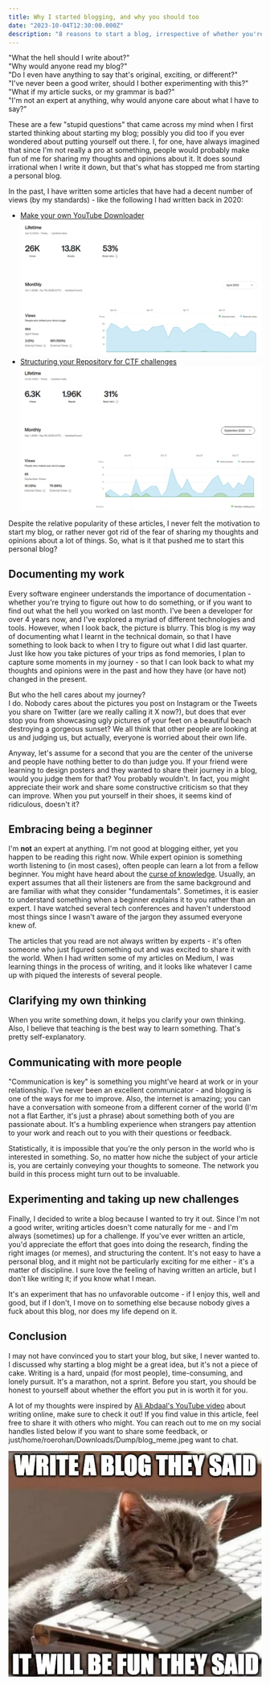 ```yaml
---
title: Why I started blogging, and why you should too
date: "2023-10-04T12:30:00.000Z"
description: "8 reasons to start a blog, irrespective of whether you're an expert at the subject."
---
```


"What the hell should I write about?" \
"Why would anyone read my blog?" \
"Do I even have anything to say that's original, exciting, or different?" \
"I've never been a good writer, should I bother experimenting with this?" \
"What if my article sucks, or my grammar is bad?" \
"I'm not an expert at anything, why would anyone care about what I have to say?"

These are a few "stupid questions" that came across my mind when I first started thinking about starting my blog; possibly you did too if you ever wondered about putting yourself out there. I, for one, have always imagined that since I'm not really a pro at something, people would probably make fun of me for sharing my thoughts and opinions about it. It does sound irrational when I write it down, but that's what has stopped me from starting a personal blog.

In the past, I have written some articles that have had a decent number of views (by my standards) - like the following I had written back in 2020:

- [Make your own YouTube Downloader](https://medium.com/p/626133572429)
  ![Make your own YouTube Downloader](./youtube_downloader_views.png)
- [Structuring your Repository for CTF challenges](https://medium.com/p/9351fd47b09a)
  ![Structuring your Repository for CTF challenges - stats](./ctf_repository_views.png)

Despite the relative popularity of these articles, I never felt the motivation to start my blog, or rather never got rid of the fear of sharing my thoughts and opinions about a lot of things. So, what is it that pushed me to start this personal blog?

## Documenting my work

Every software engineer understands the importance of documentation - whether you're trying to figure out how to do something, or if you want to find out what the hell you worked on last month. I've been a developer for over 4 years now, and I've explored a myriad of different technologies and tools. However, when I look back, the picture is blurry. This blog is my way of documenting what I learnt in the technical domain, so that I have something to look back to when I try to figure out what I did last quarter. Just like how you take pictures of your trips as fond memories, I plan to capture some moments in my journey - so that I can look back to what my thoughts and opinions were in the past and how they have (or have not) changed in the present.

But who the hell cares about my journey? \
I do. Nobody cares about the pictures you post on Instagram or the Tweets you share on Twitter (are we really calling it X now?), but does that ever stop you from showcasing ugly pictures of your feet on a beautiful beach destroying a gorgeous sunset? We all think that other people are looking at us and judging us, but actually, everyone is worried about their own life.

Anyway, let's assume for a second that you are the center of the universe and people have nothing better to do than judge you. If your friend were learning to design posters and they wanted to share their journey in a blog, would you judge them for that? You probably wouldn't. In fact, you might appreciate their work and share some constructive criticism so that they can improve. When you put yourself in their shoes, it seems kind of ridiculous, doesn't it?

## Embracing being a beginner

I'm **not** an expert at anything. I'm not good at blogging either, yet you happen to be reading this right now. While expert opinion is something worth listening to (in most cases), often people can learn a lot from a fellow beginner. You might have heard about the [curse of knowledge](https://en.wikipedia.org/wiki/Curse_of_knowledge). Usually, an expert assumes that all their listeners are from the same background and are familiar with what they consider "fundamentals". Sometimes, it is easier to understand something when a beginner explains it to you rather than an expert. I have watched several tech conferences and haven't understood most things since I wasn't aware of the jargon they assumed everyone knew of.

The articles that you read are not always written by experts - it's often someone who just figured something out and was excited to share it with the world. When I had written some of my articles on Medium, I was learning things in the process of writing, and it looks like whatever I came up with piqued the interests of several people.

## Clarifying my own thinking

When you write something down, it helps you clarify your own thinking. Also, I believe that teaching is the best way to learn something. That's pretty self-explanatory.

## Communicating with more people

"Communication is key" is something you might've heard at work or in your relationship. I've never been an excellent communicator - and blogging is one of the ways for me to improve. Also, the internet is amazing; you can have a conversation with someone from a different corner of the world (I'm not a flat Earther, it's just a phrase) about something both of you are passionate about. It's a humbling experience when strangers pay attention to your work and reach out to you with their questions or feedback.

Statistically, it is impossible that you're the only person in the world who is interested in something. So, no matter how niche the subject of your article is, you are certainly conveying your thoughts to someone. The network you build in this process might turn out to be invaluable.

## Experimenting and taking up new challenges

Finally, I decided to write a blog because I wanted to try it out. Since I'm not a good writer, writing articles doesn't come naturally for me - and I'm always (sometimes) up for a challenge. If you've ever written an article, you'd appreciate the effort that goes into doing the research, finding the right images (or memes), and structuring the content. It's not easy to have a personal blog, and it might not be particularly exciting for me either - it's a matter of discipline. I sure love the feeling of having written an article, but I don't like writing it; if you know what I mean.

It's an experiment that has no unfavorable outcome - if I enjoy this, well and good, but if I don't, I move on to something else because nobody gives a fuck about this blog, nor does my life depend on it.

## Conclusion

I may not have convinced you to start your blog, but sike, I never wanted to. I discussed why starting a blog might be a great idea, but it's not a piece of cake. Writing is a hard, unpaid (for most people), time-consuming, and lonely pursuit. It's a marathon, not a sprint. Before you start, you should be honest to yourself about whether the effort you put in is worth it for you.

A lot of my thoughts were inspired by [Ali Abdaal's YouTube video](https://www.youtube.com/watch?v=vyVpRiqOvt4) about writing online, make sure to check it out! If you find value in this article, feel free to share it with others who might. You can reach out to me on my social handles listed below if you want to share some feedback, or just/home/roerohan/Downloads/Dump/blog_meme.jpeg want to chat.

![That's a cute cat](./blog_meme.png)
